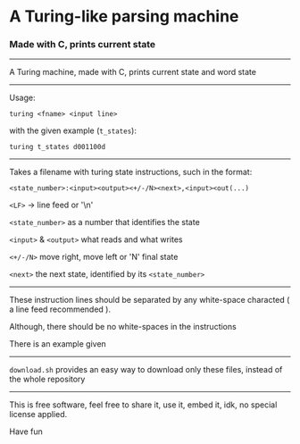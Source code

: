 # A Turing-like parsing machine

### Made with C, prints current state

---

A Turing machine, made with C, prints current state and word state

---

Usage:

`turing <fname> <input line>`

with the given example (`t_states`):

`turing t_states d001100d`

---

Takes a filename with turing state instructions, such in the format:

`<state_number>:<input><output><+/-/N><next>,<input><out(...)`

`<LF>` -> line feed or '\n'

`<state_number>` as a number that identifies the state

`<input>` & `<output>` what reads and what writes

`<+/-/N>` move right, move left or 'N' final state

`<next>` the next state, identified by its `<state_number>`

---

These instruction lines should be separated by any white-space characted ( a line feed recommended ).

Although, there should be no white-spaces in the instructions

There is an example given

---

`download.sh` provides an easy way to download only these files, instead of the whole repository

---

This is free software, feel free to share it, use it, embed it, idk, no special license applied.

Have fun
